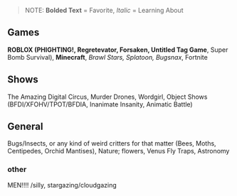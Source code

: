 > NOTE: **Bolded Text** = Favorite, *Italic* = Learning About

## Games

**ROBLOX (PHIGHTING!, Regretevator, Forsaken, Untitled Tag Game**, Super Bomb Survival), **Minecraft**, *Brawl Stars, Splatoon, Bugsnax*, Fortnite

## Shows

The Amazing Digital Circus, Murder Drones, Wordgirl, Object Shows (BFDI/XFOHV/TPOT/BFDIA, Inanimate Insanity, Animatic Battle)

## General

Bugs/Insects, or any kind of weird critters for that matter (Bees, Moths, Centipedes, Orchid Mantises), Nature; flowers, Venus Fly Traps, Astronomy

### other

MEN!!!! /silly, stargazing/cloudgazing
